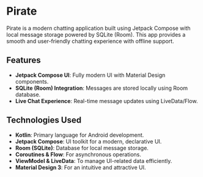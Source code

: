 # Pirate

Pirate is a modern chatting application built using Jetpack Compose with local message storage powered by SQLite (Room). This app provides a smooth and user-friendly chatting experience with offline support.

## Features
- **Jetpack Compose UI**: Fully modern UI with Material Design components.
- **SQLite (Room) Integration**: Messages are stored locally using Room database.
- **Live Chat Experience**: Real-time message updates using LiveData/Flow.

## Technologies Used
- **Kotlin**: Primary language for Android development.
- **Jetpack Compose**: UI toolkit for a modern, declarative UI.
- **Room (SQLite)**: Database for local message storage.
- **Coroutines & Flow**: For asynchronous operations.
- **ViewModel & LiveData**: To manage UI-related data efficiently.
- **Material Design 3**: For an intuitive and attractive UI.
